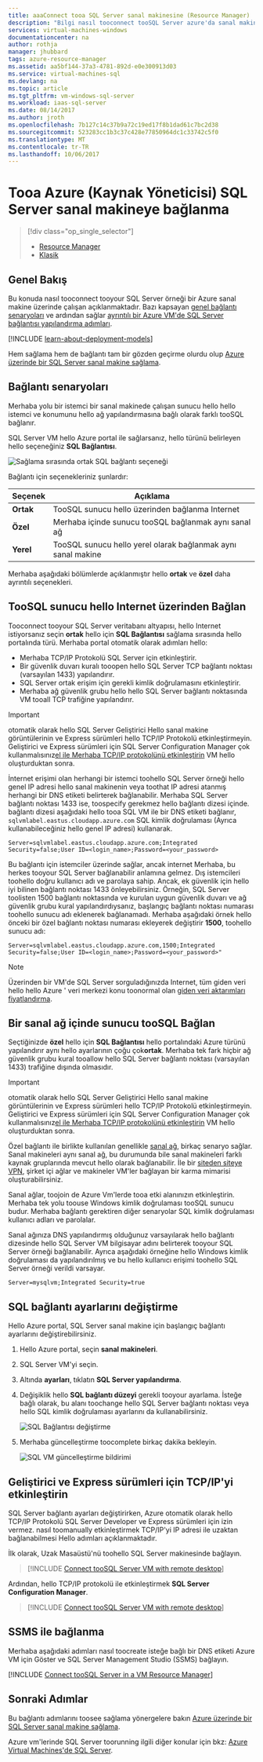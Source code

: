 ```yaml
---
title: aaaConnect tooa SQL Server sanal makinesine (Resource Manager) | Microsoft Docs
description: "Bilgi nasıl tooconnect tooSQL Server azure'da sanal makine üzerinde çalışan. Bu konuda hello Klasik dağıtım modeli kullanır. Hello senaryoları hello ağ yapılandırmasını ve hello istemci hello konumunu bağlı olarak farklılık gösterir."
services: virtual-machines-windows
documentationcenter: na
author: rothja
manager: jhubbard
tags: azure-resource-manager
ms.assetid: aa5bf144-37a3-4781-892d-e0e300913d03
ms.service: virtual-machines-sql
ms.devlang: na
ms.topic: article
ms.tgt_pltfrm: vm-windows-sql-server
ms.workload: iaas-sql-server
ms.date: 08/14/2017
ms.author: jroth
ms.openlocfilehash: 7b127c14c37b9a72c19ed17f8b1dad61c7bc2d38
ms.sourcegitcommit: 523283cc1b3c37c428e77850964dc1c33742c5f0
ms.translationtype: MT
ms.contentlocale: tr-TR
ms.lasthandoff: 10/06/2017
---
```

# <a name="connect-tooa-sql-server-virtual-machine-on-azure-resource-manager"></a>Tooa Azure (Kaynak Yöneticisi) SQL Server sanal makineye bağlanma
> [!div class="op_single_selector"]
> * [Resource Manager](virtual-machines-windows-sql-connect.md)
> * [Klasik](../classic/sql-connect.md)
> 
> 

## <a name="overview"></a>Genel Bakış

Bu konuda nasıl tooconnect tooyour SQL Server örneği bir Azure sanal makine üzerinde çalışan açıklanmaktadır. Bazı kapsayan [genel bağlantı senaryoları](#connection-scenarios) ve ardından sağlar [ayrıntılı bir Azure VM'de SQL Server bağlantısı yapılandırma adımları](#steps-for-manually-configuring-sql-server-connectivity-in-an-azure-vm).

[!INCLUDE [learn-about-deployment-models](../../../../includes/learn-about-deployment-models-rm-include.md)]

Hem sağlama hem de bağlantı tam bir gözden geçirme olurdu olup [Azure üzerinde bir SQL Server sanal makine sağlama](virtual-machines-windows-portal-sql-server-provision.md).

## <a name="connection-scenarios"></a>Bağlantı senaryoları

Merhaba yolu bir istemci bir sanal makinede çalışan sunucu hello hello istemci ve konumunu hello ağ yapılandırmasına bağlı olarak farklı tooSQL bağlanır.

SQL Server VM hello Azure portal ile sağlarsanız, hello türünü belirleyen hello seçeneğiniz **SQL Bağlantısı**.

![Sağlama sırasında ortak SQL bağlantı seçeneği](./media/virtual-machines-windows-sql-connect/sql-vm-portal-connectivity.png)

Bağlantı için seçenekleriniz şunlardır:

| Seçenek | Açıklama |
|---|---|
| **Ortak** | TooSQL sunucu hello üzerinden bağlanma Internet |
| **Özel** | Merhaba içinde sunucu tooSQL bağlanmak aynı sanal ağ |
| **Yerel** | TooSQL sunucu hello yerel olarak bağlanmak aynı sanal makine | 

Merhaba aşağıdaki bölümlerde açıklanmıştır hello **ortak** ve **özel** daha ayrıntılı seçenekleri.

## <a name="connect-toosql-server-over-hello-internet"></a>TooSQL sunucu hello Internet üzerinden Bağlan

Tooconnect tooyour SQL Server veritabanı altyapısı, hello Internet istiyorsanız seçin **ortak** hello için **SQL Bağlantısı** sağlama sırasında hello portalında türü. Merhaba portal otomatik olarak adımları hello:

* Merhaba TCP/IP Protokolü SQL Server için etkinleştirir.
* Bir güvenlik duvarı kuralı tooopen hello SQL Server TCP bağlantı noktası (varsayılan 1433) yapılandırır.
* SQL Server ortak erişim için gerekli kimlik doğrulamasını etkinleştirir.
* Merhaba ağ güvenlik grubu hello hello SQL Server bağlantı noktasında VM tooall TCP trafiğine yapılandırır.

> [!IMPORTANT]
> otomatik olarak hello SQL Server Geliştirici Hello sanal makine görüntülerinin ve Express sürümleri hello TCP/IP Protokolü etkinleştirmeyin. Geliştirici ve Express sürümleri için SQL Server Configuration Manager çok kullanmalısınız[el ile Merhaba TCP/IP protokolünü etkinleştirin](#manualtcp) VM hello oluşturduktan sonra.

İnternet erişimi olan herhangi bir istemci toohello SQL Server örneği hello genel IP adresi hello sanal makinenin veya toothat IP adresi atanmış herhangi bir DNS etiketi belirterek bağlanabilir. Merhaba SQL Server bağlantı noktası 1433 ise, toospecify gerekmez hello bağlantı dizesi içinde. bağlantı dizesi aşağıdaki hello tooa SQL VM ile bir DNS etiketi bağlanır, `sqlvmlabel.eastus.cloudapp.azure.com` SQL kimlik doğrulaması (Ayrıca kullanabileceğiniz hello genel IP adresi) kullanarak.

```
Server=sqlvmlabel.eastus.cloudapp.azure.com;Integrated Security=false;User ID=<login_name>;Password=<your_password>
```

Bu bağlantı için istemciler üzerinde sağlar, ancak internet Merhaba, bu herkes tooyour SQL Server bağlanabilir anlamına gelmez. Dış istemcileri toohello doğru kullanıcı adı ve parolaya sahip. Ancak, ek güvenlik için hello iyi bilinen bağlantı noktası 1433 önleyebilirsiniz. Örneğin, SQL Server toolisten 1500 bağlantı noktasında ve kurulan uygun güvenlik duvarı ve ağ güvenlik grubu kural yapılandırdıysanız, başlangıç bağlantı noktası numarası toohello sunucu adı eklenerek bağlanamadı. Merhaba aşağıdaki örnek hello önceki bir özel bağlantı noktası numarası ekleyerek değiştirir **1500**, toohello sunucu adı:

```
Server=sqlvmlabel.eastus.cloudapp.azure.com,1500;Integrated Security=false;User ID=<login_name>;Password=<your_password>"
```

> [!NOTE]
> Üzerinden bir VM'de SQL Server sorguladığınızda Internet, tüm giden veri hello hello Azure ' veri merkezi konu toonormal olan [giden veri aktarımları fiyatlandırma](https://azure.microsoft.com/pricing/details/data-transfers/).

## <a name="connect-toosql-server-within-a-virtual-network"></a>Bir sanal ağ içinde sunucu tooSQL Bağlan

Seçtiğinizde **özel** hello için **SQL Bağlantısı** hello portalındaki Azure türünü yapılandırır aynı hello ayarlarının çoğu çok**ortak**. Merhaba tek fark hiçbir ağ güvenlik grubu kural tooallow hello SQL Server bağlantı noktası (varsayılan 1433) trafiğine dışında olmasıdır.

> [!IMPORTANT]
> otomatik olarak hello SQL Server Geliştirici Hello sanal makine görüntülerinin ve Express sürümleri hello TCP/IP Protokolü etkinleştirmeyin. Geliştirici ve Express sürümleri için SQL Server Configuration Manager çok kullanmalısınız[el ile Merhaba TCP/IP protokolünü etkinleştirin](#manualtcp) VM hello oluşturduktan sonra.

Özel bağlantı ile birlikte kullanılan genellikle [sanal ağ](../../../virtual-network/virtual-networks-overview.md), birkaç senaryo sağlar. Sanal makineleri aynı sanal ağ, bu durumunda bile sanal makineleri farklı kaynak gruplarında mevcut hello olarak bağlanabilir. İle bir [siteden siteye VPN](../../../vpn-gateway/vpn-gateway-site-to-site-create.md), şirket içi ağlar ve makineler VM'ler bağlayan bir karma mimarisi oluşturabilirsiniz.

Sanal ağlar, toojoin de Azure Vm'lerde tooa etki alanınızın etkinleştirin. Merhaba tek yolu toouse Windows kimlik doğrulaması tooSQL sunucu budur. Merhaba bağlantı gerektiren diğer senaryolar SQL kimlik doğrulaması kullanıcı adları ve parolalar.

Sanal ağınıza DNS yapılandırmış olduğunuz varsayılarak hello bağlantı dizesinde hello SQL Server VM bilgisayar adını belirterek tooyour SQL Server örneği bağlanabilir. Ayrıca aşağıdaki örneğine hello Windows kimlik doğrulaması da yapılandırılmış ve bu hello kullanıcı erişimi toohello SQL Server örneği verildi varsayar.

```
Server=mysqlvm;Integrated Security=true
```

## <a id="change"></a>SQL bağlantı ayarlarını değiştirme

Hello Azure portal, SQL Server sanal makine için başlangıç bağlantı ayarlarını değiştirebilirsiniz.

1. Hello Azure portal, seçin **sanal makineleri**.

2. SQL Server VM'yi seçin.

3. Altında **ayarları**, tıklatın **SQL Server yapılandırma**.

4. Değişiklik hello **SQL bağlantı düzeyi** gerekli tooyour ayarlama. İsteğe bağlı olarak, bu alanı toochange hello SQL Server bağlantı noktası veya hello SQL kimlik doğrulaması ayarlarını da kullanabilirsiniz.

   ![SQL Bağlantısı değiştirme](./media/virtual-machines-windows-sql-connect/sql-vm-portal-connectivity-change.png)

5. Merhaba güncelleştirme toocomplete birkaç dakika bekleyin.

   ![SQL VM güncelleştirme bildirimi](./media/virtual-machines-windows-sql-connect/sql-vm-updating-notification.png)

## <a id="manualtcp"></a>Geliştirici ve Express sürümleri için TCP/IP'yi etkinleştirin

SQL Server bağlantı ayarları değiştirirken, Azure otomatik olarak hello TCP/IP Protokolü SQL Server Developer ve Express sürümleri için izin vermez. nasıl toomanually etkinleştirmek TCP/IP'yi IP adresi ile uzaktan bağlanabilmesi Hello adımları açıklanmaktadır.

İlk olarak, Uzak Masaüstü'nü toohello SQL Server makinesinde bağlayın.

> [!INCLUDE [Connect tooSQL Server VM with remote desktop](../../../../includes/virtual-machines-sql-server-remote-desktop-connect.md)]

Ardından, hello TCP/IP protokolü ile etkinleştirmek **SQL Server Configuration Manager**.

> [!INCLUDE [Connect tooSQL Server VM with remote desktop](../../../../includes/virtual-machines-sql-server-connection-tcp-protocol.md)]

## <a name="connect-with-ssms"></a>SSMS ile bağlanma

Merhaba aşağıdaki adımları nasıl toocreate isteğe bağlı bir DNS etiketi Azure VM için Göster ve SQL Server Management Studio (SSMS) bağlayın.

[!INCLUDE [Connect tooSQL Server in a VM Resource Manager](../../../../includes/virtual-machines-sql-server-connection-steps-resource-manager.md)]

## <a name="next-steps"></a>Sonraki Adımlar

Bu bağlantı adımlarını toosee sağlama yönergelere bakın [Azure üzerinde bir SQL Server sanal makine sağlama](virtual-machines-windows-portal-sql-server-provision.md).

Azure vm'lerinde SQL Server toorunning ilgili diğer konular için bkz: [Azure Virtual Machines'de SQL Server](virtual-machines-windows-sql-server-iaas-overview.md).

